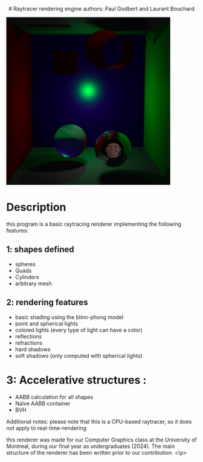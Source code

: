 <p align=center>
# Raytracer rendering engine
authors: Paul Godbert and Laurant Bouchard

![Alt text](image.png?raw=true "Exemple showcasing the result of the renderer")

# Description
this program is a basic raytracing renderer implementing the following features:

## 1: shapes defined
-  spheres
-  Quads
-  Cylinders
-  arbitrary mesh

## 2: rendering features
- basic shading using the blinn-phong model
- point and spherical lights
- colored lights (every type of light can have a color)
- reflections
- refractions
- hard shadows
- soft shadows (only computed with spherical lights)

# 3: Accelerative structures :
- AABB calculation for all shapes
- Naïve AABB container
- BVH

Additional notes: 
please note that this is a CPU-based raytracer, so it does not apply to real-time-rendering

this renderer was made for our Computer Graphics class at the University of Montreal, during our final year as undergraduates (2024). 
The main structure of the renderer has been written prior to our contribution. 
<\p>
